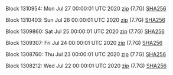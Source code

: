 Block 1310954: Mon Jul 27 00:00:01 UTC 2020 [zip](https://dash-bootstrap.ams3.digitaloceanspaces.com/mainnet/2020-07-27/bootstrap.dat.zip) (7.7G) [SHA256](https://dash-bootstrap.ams3.digitaloceanspaces.com/mainnet/2020-07-27/sha256.txt)

Block 1310403: Sun Jul 26 00:00:01 UTC 2020 [zip](https://dash-bootstrap.ams3.digitaloceanspaces.com/mainnet/2020-07-26/bootstrap.dat.zip) (7.7G) [SHA256](https://dash-bootstrap.ams3.digitaloceanspaces.com/mainnet/2020-07-26/sha256.txt)

Block 1309860: Sat Jul 25 00:00:01 UTC 2020 [zip](https://dash-bootstrap.ams3.digitaloceanspaces.com/mainnet/2020-07-25/bootstrap.dat.zip) (7.7G) [SHA256](https://dash-bootstrap.ams3.digitaloceanspaces.com/mainnet/2020-07-25/sha256.txt)

Block 1309307: Fri Jul 24 00:00:01 UTC 2020 [zip](https://dash-bootstrap.ams3.digitaloceanspaces.com/mainnet/2020-07-24/bootstrap.dat.zip) (7.7G) [SHA256](https://dash-bootstrap.ams3.digitaloceanspaces.com/mainnet/2020-07-24/sha256.txt)

Block 1308760: Thu Jul 23 00:00:01 UTC 2020 [zip](https://dash-bootstrap.ams3.digitaloceanspaces.com/mainnet/2020-07-23/bootstrap.dat.zip) (7.7G) [SHA256](https://dash-bootstrap.ams3.digitaloceanspaces.com/mainnet/2020-07-23/sha256.txt)

Block 1308212: Wed Jul 22 00:00:01 UTC 2020 [zip](https://dash-bootstrap.ams3.digitaloceanspaces.com/mainnet/2020-07-22/bootstrap.dat.zip) (7.7G) [SHA256](https://dash-bootstrap.ams3.digitaloceanspaces.com/mainnet/2020-07-22/sha256.txt)
